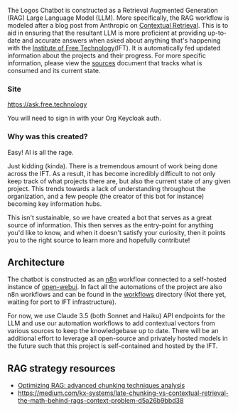 The Logos Chatbot is constructed as a Retrieval Augmented Generation (RAG) Large Language Model (LLM). More specifically, the RAG workflow is modeled after a blog post from Anthropic on [Contextual Retrieval](https://www.anthropic.com/news/contextual-retrieval).  This is to aid in ensuring that the resultant LLM is more proficient at providing up-to-date and accurate answers when asked about anything that's happening with the [Institute of Free Technology](https://free.technology)(IFT). It is automatically fed updated information about the projects and their progress. For more specific information, please view the [sources](sources.md) document that tracks what is consumed and its current state. 

### Site
https://ask.free.technology

You will need to sign in with your Org Keycloak auth.

### Why was this created?
Easy! AI is all the rage. 

Just kidding (kinda). There is a tremendous amount of work being done across the IFT. As a result, it has become incredibly difficult to not only  keep track of what projects there are, but also the current state of any given project. This trends towards a lack of understanding throughout the organization, and a few people (the creator of this bot for instance) becoming key information hubs. 

This isn't sustainable, so we have created a bot that serves as a great source of information. This then serves as the entry-point for anything you'd like to know, and when it doesn't satisfy your curiosity, then it points you to the right source to learn more and hopefully contribute!

## Architecture
The chatbot is constructed as an [n8n](https://n8n.io) workflow connected to a self-hosted instance of [open-webui](https://github.com/open-webui/open-webui). In fact all the automations of the project are also n8n workflows and can be found in the [workflows](./workflows) directory (Not there yet, waiting for port to IFT infrastructure). 

For now, we use Claude 3.5 (both Sonnet and Haiku) API endpoints for the LLM and use our automation workflows to add contextual vectors from various sources to keep the knowledgebase up to date. There will be an additional effort to leverage all open-source and privately hosted models in the future such that this project is self-contained and hosted by the IFT. 

## RAG strategy resources
- [Optimizing RAG: advanced chunking techniques analysis](https://antematter.io/blogs/optimizing-rag-advanced-chunking-techniques-study)
- https://medium.com/kx-systems/late-chunking-vs-contextual-retrieval-the-math-behind-rags-context-problem-d5a26b9bbd38
